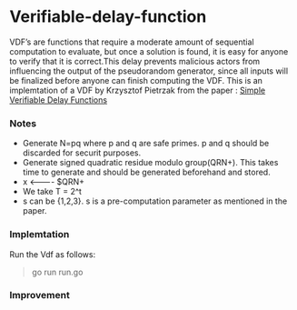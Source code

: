 # Verifiable-delay-function

   VDF’s are functions that require a moderate amount of sequential computation to evaluate, but once a solution is found, it is easy for anyone to verify that it is correct.This delay prevents malicious actors from influencing the output of the pseudorandom generator, since all inputs will be finalized before anyone can finish computing the VDF. 
   This is an implemtation of a VDF by Krzysztof Pietrzak from the paper : [Simple Verifiable Delay Functions](https://eprint.iacr.org/2018/627.pdf) 

### Notes

* Generate N=pq where p and q are safe primes. p and q should be discarded for securit purposes.
* Generate signed quadratic residue modulo group(QRN+). This takes time to generate and should be generated beforehand and stored.
* x <---- $QRN+
* We take T = 2^t
* s can be {1,2,3}. s is a pre-computation parameter as mentioned in the paper.

### Implemtation

Run the Vdf as follows:
> go run run.go

### Improvement

